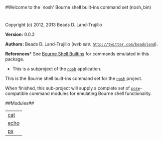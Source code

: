 

#Welcome to the `nosh' Bourne shell built-ins command set (nosh_bin)#


Copyright (c) 2012, 2013 Beads D. Land-Trujillo

__Version:__ 0.0.2

__Authors:__ Beads D. Land-Trujillo (_web site:_ [`http://twitter.com/beadsland`](http://twitter.com/beadsland)).

__References__* See [Bourne Shell Builtins](http://goo.gl/AAUaX)
for commands emulated in this package.
* This is a subproject of the
[`nosh`](http://github.com/beadsland/nosh) application.


This is the Bourne shell built-ins command set for the
[`nosh`](http://github.com/beadsland/nosh) project.
 
When finished, this sub-project will supply a complete set of
[`pose`](http://github.com/beadsland/pose)-compatible
  command modules for emulating Bourne shell functionality.

##Modules##


<table width="100%" border="0" summary="list of modules">
<tr><td><a href="cat.md" class="module">cat</a></td></tr>
<tr><td><a href="echo.md" class="module">echo</a></td></tr>
<tr><td><a href="ps.md" class="module">ps</a></td></tr></table>

